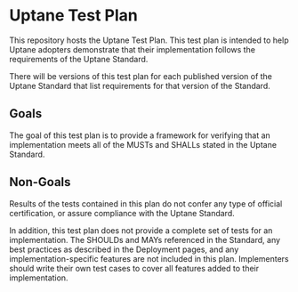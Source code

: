 # Uptane Test Plan
This repository hosts the Uptane Test Plan. This test plan is intended to help Uptane adopters demonstrate that their implementation follows the requirements of the Uptane Standard.

There will be versions of this test plan for each published version of the Uptane Standard that list requirements for that version of the Standard.

## Goals
The goal of this test plan is to provide a framework for verifying that an implementation meets all of the MUSTs and SHALLs stated in the Uptane Standard.

## Non-Goals
Results of the tests contained in this plan do not confer any type of official certification, or assure compliance with the Uptane Standard.

In addition, this test plan does not provide a complete set of tests for an implementation. The SHOULDs and MAYs referenced in the Standard, any best practices as described in the Deployment pages, and any implementation-specific features are not included in this plan. Implementers should write their own test cases to cover all features added to their implementation.
